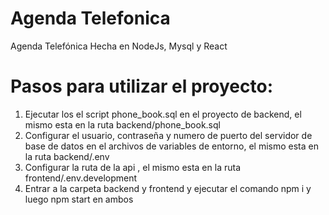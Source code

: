 # Agenda Telefonica
Agenda Telefónica Hecha en NodeJs, Mysql y React

# Pasos para utilizar el proyecto:

1) Ejecutar los el script phone_book.sql en el proyecto de backend, el mismo esta en la ruta backend/phone_book.sql
2) Configurar el usuario, contraseña y numero de puerto del servidor de base de datos en el archivos de variables de entorno, el mismo esta en la ruta backend/.env
3) Configurar la ruta de la api , el mismo esta en la ruta frontend/.env.development
4) Entrar a la carpeta backend y frontend y ejecutar el comando npm i y luego npm start en ambos
